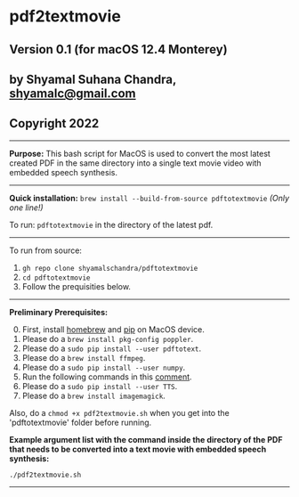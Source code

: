 # pdf2textmovie

## Version 0.1 (for macOS 12.4 Monterey)

## by Shyamal Suhana Chandra, shyamalc@gmail.com
## Copyright 2022
-----------

**Purpose:** This bash script for MacOS is used to convert the most latest created PDF in the same directory into a single text movie video with embedded speech synthesis.

-----------

**Quick installation:** `brew install --build-from-source pdftotextmovie` *(Only one line!)*

To run: `pdftotextmovie` in the directory of the latest pdf.

-----------

To run from source:

1. `gh repo clone shyamalschandra/pdftotextmovie`
2. `cd pdftotextmovie`
3. Follow the prequisities below.

-----------

**Preliminary Prerequisites:** 

0. First, install [homebrew](https://brew.sh) and [pip](https://pip.pypa.io/en/stable/) on MacOS device.
1. Please do a `brew install pkg-config poppler`.
2. Please do a `sudo pip install --user pdftotext`.
3. Please do a `brew install ffmpeg`.
4. Please do a `sudo pip install --user numpy`.
5. Run the following commands in this [comment](https://github.com/mozilla/TTS/issues/726#issuecomment-913570903).
6. Please do a `sudo pip install --user TTS`.
7. Please do a `brew install imagemagick`.

Also, do a `chmod +x pdf2textmovie.sh` when you get into the 'pdftotextmovie' folder before running.

**Example argument list with the command inside the directory of the PDF that needs to be converted into a text movie with embedded speech synthesis:**

`./pdf2textmovie.sh` 

-----------
